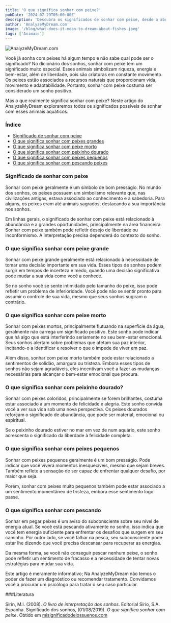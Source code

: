 ```yaml
---
title: 'O que significa sonhar com peixe?'
pubDate: '2024-07-29T05:00:00Z'
description: 'Descubra os significados de sonhar com peixe, desde a abundância até o bem-estar emocional e a liberdade.'
author: 'AnalyzeMyDream.com'
image: '/blog/what-does-it-mean-to-dream-about-fishes.jpeg'
tags: ['Animais']
---
```


![AnalyzeMyDream.com](/blog/what-does-it-mean-to-dream-about-fishes.jpeg)

Você já sonha com peixes há algum tempo e não sabe qual pode ser o significado? No dicionário dos sonhos, sonhar com peixe tem um significado muito especial. Esses animais simbolizam riqueza, energia e bem-estar, além de liberdade, pois são criaturas em constante movimento. Os peixes estão associados a recursos naturais que proporcionam vida, movimento e adaptabilidade. Portanto, sonhar com peixe costuma ser considerado um sonho positivo.

Mas o que realmente significa sonhar com peixe? Neste artigo do AnalyzeMyDream exploraremos todos os significados possíveis de sonhar com esses animais aquáticos.

### Índice

- [Significado de sonhar com peixe](#significado-de-sonhar-com-peixe)
- [O que significa sonhar com peixes grandes](#o-que-significa-sonhar-com-peixes-grandes)
- [O que significa sonhar com peixe morto](#o-que-significa-sonhar-com-peixe-morto)
- [O que significa sonhar com peixinho dourado](#o-que-significa-sonhar-com-peixinho-dourado)
- [O que significa sonhar com peixes pequenos](#o-que-significa-sonhar-com-peixes-pequenos)
- [O que significa sonhar com pescando peixes](#o-que-significa-sonhar-com-pescar-peixes)

### Significado de sonhar com peixe

Sonhar com peixe geralmente é um símbolo de bom presságio. No mundo dos sonhos, os peixes possuem um simbolismo relevante que, nas civilizações antigas, estava associado ao conhecimento e à sabedoria. Para alguns, os peixes eram até animais sagrados, destacando a sua importância nos sonhos.

Em linhas gerais, o significado de sonhar com peixe está relacionado à abundância e a grandes oportunidades, principalmente na área financeira. Sonhar com peixe também pode refletir desejo de liberdade ou inconformismo. A interpretação precisa dependerá do contexto do sonho.

### O que significa sonhar com peixe grande

Sonhar com peixe grande geralmente está relacionado à necessidade de tomar uma decisão importante em sua vida. Esses tipos de sonhos podem surgir em tempos de incerteza e medo, quando uma decisão significativa pode mudar a sua vida como você a conhece.

Se no sonho você se sente intimidado pelo tamanho do peixe, isso pode refletir um problema de inferioridade. Você pode não se sentir pronto para assumir o controle de sua vida, mesmo que seus sonhos sugiram o contrário.

### O que significa sonhar com peixe morto

Sonhar com peixes mortos, principalmente flutuando na superfície da água, geralmente não carrega um significado positivo. Este sonho pode indicar que há algo que está interferindo seriamente no seu bem-estar emocional. Seus sonhos alertam sobre problemas que afetam sua paz interior, incitando-o a identificar e resolver o que o impede de viver em paz.

Além disso, sonhar com peixe morto também pode estar relacionado a sentimentos de solidão, amargura ou tristeza. Embora esses tipos de sonhos não sejam agradáveis, eles incentivam você a fazer as mudanças necessárias para alcançar o bem-estar emocional que procura.

### O que significa sonhar com peixinho dourado?

Sonhar com peixes coloridos, principalmente se forem brilhantes, costuma estar associado a um momento de felicidade e alegria. Este sonho convida você a ver sua vida sob uma nova perspectiva. Os peixes dourados reforçam o significado de abundância, que pode ser material, emocional ou espiritual.

Se o peixinho dourado estiver no mar em vez de num aquário, este sonho acrescenta o significado da liberdade à felicidade completa.

### O que significa sonhar com peixes pequenos

Sonhar com peixes pequenos geralmente é um bom presságio. Pode indicar que você viverá momentos inesquecíveis, mesmo que sejam breves. Também reflete a sensação de ser capaz de enfrentar qualquer desafio, por maior que seja.

Porém, sonhar com peixes muito pequenos também pode estar associado a um sentimento momentâneo de tristeza, embora esse sentimento logo passe.

### O que significa sonhar com pescando

Sonhar em pegar peixes é um aviso do subconsciente sobre seu nível de energia atual. Se você está pescando ativamente no sonho, isso indica que você tem energia suficiente para enfrentar os desafios que surgem em seu caminho. Por outro lado, se você falhar na pesca, seu subconsciente pode estar lhe dizendo que você precisa descansar para recuperar as energias.

Da mesma forma, se você não conseguir pescar nenhum peixe, o sonho pode refletir um sentimento de fracasso e a necessidade de tentar novas estratégias para mudar sua vida.

Este artigo é meramente informativo; Na AnalyzeMyDream não temos o poder de fazer um diagnóstico ou recomendar tratamento. Convidamos você a procurar um psicólogo para tratar o seu caso particular.

###Literatura

Sirin, M.I. (2008). *O livro de interpretação dos sonhos*. Editorial Sírio, S.A. Espanha. 
Significado dos sonhos, (01/08/2019). *O que significa sonhar com peixe*. Obtido em [misignificadodelossuenos.com](https://misignificadodelossuenos.com/sonar-con-peces/)